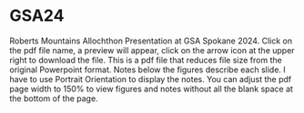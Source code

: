 # GSA24
Roberts Mountains Allochthon Presentation at GSA Spokane 2024.
Click on the pdf file name, a preview will appear, click on the arrow icon at the upper right to download the file. 
This is a pdf file that reduces file size from the original Powerpoint format. Notes below the figures describe each slide. I have to use Portrait Orientation to display the notes.
You can adjust the pdf page width to 150% to view figures and notes without all the blank space at the bottom of the page. 
